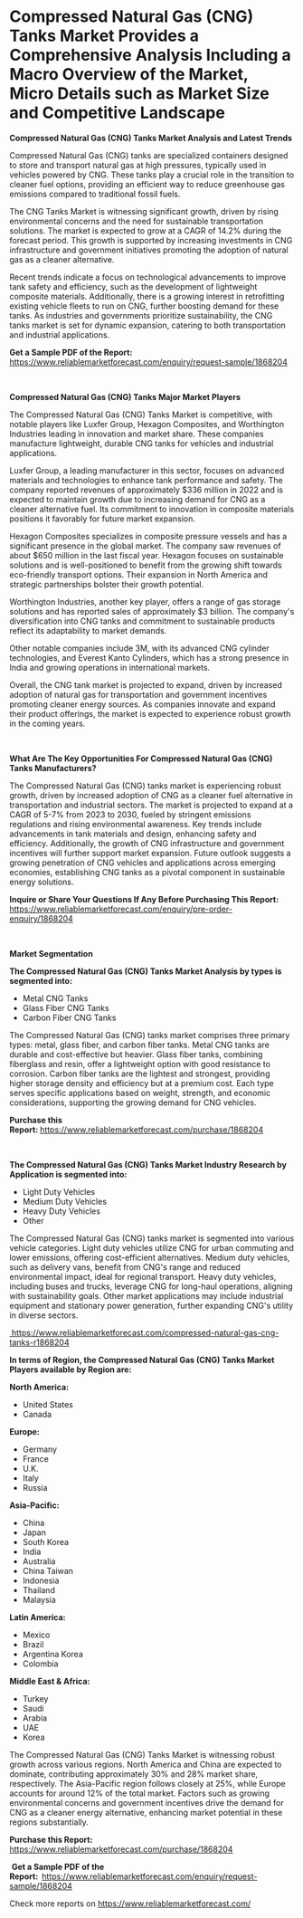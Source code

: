 <p><h1>Compressed Natural Gas (CNG) Tanks Market Provides a Comprehensive Analysis Including a Macro Overview of the Market, Micro Details such as Market Size and Competitive Landscape</h1></p><p><strong>Compressed Natural Gas (CNG) Tanks Market Analysis and Latest Trends</strong></p>
<p><p>Compressed Natural Gas (CNG) tanks are specialized containers designed to store and transport natural gas at high pressures, typically used in vehicles powered by CNG. These tanks play a crucial role in the transition to cleaner fuel options, providing an efficient way to reduce greenhouse gas emissions compared to traditional fossil fuels.</p><p>The CNG Tanks Market is witnessing significant growth, driven by rising environmental concerns and the need for sustainable transportation solutions. The market is expected to grow at a CAGR of 14.2% during the forecast period. This growth is supported by increasing investments in CNG infrastructure and government initiatives promoting the adoption of natural gas as a cleaner alternative.</p><p>Recent trends indicate a focus on technological advancements to improve tank safety and efficiency, such as the development of lightweight composite materials. Additionally, there is a growing interest in retrofitting existing vehicle fleets to run on CNG, further boosting demand for these tanks. As industries and governments prioritize sustainability, the CNG tanks market is set for dynamic expansion, catering to both transportation and industrial applications.</p></p>
<p><strong>Get a Sample PDF of the Report:&nbsp;</strong> <a href="https://www.reliablemarketforecast.com/enquiry/request-sample/1868204?utm_campaign=1720&utm_medium=2&utm_source=Github&utm_content=ia&utm_term=28022025&utm_id=compressed-natural-gas-cng-tanks">https://www.reliablemarketforecast.com/enquiry/request-sample/1868204</a></p>
<p>&nbsp;</p>
<p><strong>Compressed Natural Gas (CNG) Tanks Major Market Players</strong></p>
<p><p>The Compressed Natural Gas (CNG) Tanks Market is competitive, with notable players like Luxfer Group, Hexagon Composites, and Worthington Industries leading in innovation and market share. These companies manufacture lightweight, durable CNG tanks for vehicles and industrial applications.</p><p>Luxfer Group, a leading manufacturer in this sector, focuses on advanced materials and technologies to enhance tank performance and safety. The company reported revenues of approximately $336 million in 2022 and is expected to maintain growth due to increasing demand for CNG as a cleaner alternative fuel. Its commitment to innovation in composite materials positions it favorably for future market expansion.</p><p>Hexagon Composites specializes in composite pressure vessels and has a significant presence in the global market. The company saw revenues of about $650 million in the last fiscal year. Hexagon focuses on sustainable solutions and is well-positioned to benefit from the growing shift towards eco-friendly transport options. Their expansion in North America and strategic partnerships bolster their growth potential.</p><p>Worthington Industries, another key player, offers a range of gas storage solutions and has reported sales of approximately $3 billion. The company's diversification into CNG tanks and commitment to sustainable products reflect its adaptability to market demands.</p><p>Other notable companies include 3M, with its advanced CNG cylinder technologies, and Everest Kanto Cylinders, which has a strong presence in India and growing operations in international markets.</p><p>Overall, the CNG tank market is projected to expand, driven by increased adoption of natural gas for transportation and government incentives promoting cleaner energy sources. As companies innovate and expand their product offerings, the market is expected to experience robust growth in the coming years.</p></p>
<p>&nbsp;</p>
<p><strong>What Are The Key Opportunities For Compressed Natural Gas (CNG) Tanks Manufacturers?</strong></p>
<p><p>The Compressed Natural Gas (CNG) tanks market is experiencing robust growth, driven by increased adoption of CNG as a cleaner fuel alternative in transportation and industrial sectors. The market is projected to expand at a CAGR of 5-7% from 2023 to 2030, fueled by stringent emissions regulations and rising environmental awareness. Key trends include advancements in tank materials and design, enhancing safety and efficiency. Additionally, the growth of CNG infrastructure and government incentives will further support market expansion. Future outlook suggests a growing penetration of CNG vehicles and applications across emerging economies, establishing CNG tanks as a pivotal component in sustainable energy solutions.</p></p>
<p><strong>Inquire or Share Your Questions If Any Before Purchasing This Report:</strong> <a href="https://www.reliablemarketforecast.com/enquiry/pre-order-enquiry/1868204?utm_campaign=1720&utm_medium=2&utm_source=Github&utm_content=ia&utm_term=28022025&utm_id=compressed-natural-gas-cng-tanks">https://www.reliablemarketforecast.com/enquiry/pre-order-enquiry/1868204</a></p>
<p>&nbsp;</p>
<p><strong>Market Segmentation</strong></p>
<p><strong>The Compressed Natural Gas (CNG) Tanks Market Analysis by types is segmented into:</strong></p>
<p><ul><li>Metal CNG Tanks</li><li>Glass Fiber CNG Tanks</li><li>Carbon Fiber CNG Tanks</li></ul></p>
<p><p>The Compressed Natural Gas (CNG) tanks market comprises three primary types: metal, glass fiber, and carbon fiber tanks. Metal CNG tanks are durable and cost-effective but heavier. Glass fiber tanks, combining fiberglass and resin, offer a lightweight option with good resistance to corrosion. Carbon fiber tanks are the lightest and strongest, providing higher storage density and efficiency but at a premium cost. Each type serves specific applications based on weight, strength, and economic considerations, supporting the growing demand for CNG vehicles.</p></p>
<p><strong>Purchase this Report:&nbsp;</strong><a href="https://www.reliablemarketforecast.com/purchase/1868204?utm_campaign=1720&utm_medium=2&utm_source=Github&utm_content=ia&utm_term=28022025&utm_id=compressed-natural-gas-cng-tanks">https://www.reliablemarketforecast.com/purchase/1868204</a></p>
<p>&nbsp;</p>
<p><strong>The Compressed Natural Gas (CNG) Tanks Market Industry Research by Application is segmented into:</strong></p>
<p><ul><li>Light Duty Vehicles</li><li>Medium Duty Vehicles</li><li>Heavy Duty Vehicles</li><li>Other</li></ul></p>
<p><p>The Compressed Natural Gas (CNG) tanks market is segmented into various vehicle categories. Light duty vehicles utilize CNG for urban commuting and lower emissions, offering cost-efficient alternatives. Medium duty vehicles, such as delivery vans, benefit from CNG's range and reduced environmental impact, ideal for regional transport. Heavy duty vehicles, including buses and trucks, leverage CNG for long-haul operations, aligning with sustainability goals. Other market applications may include industrial equipment and stationary power generation, further expanding CNG's utility in diverse sectors.</p></p>
<p><a href="https://www.reliablemarketforecast.com/compressed-natural-gas-cng-tanks-r1868204?utm_campaign=1720&utm_medium=2&utm_source=Github&utm_content=ia&utm_term=28022025&utm_id=compressed-natural-gas-cng-tanks">&nbsp;https://www.reliablemarketforecast.com/compressed-natural-gas-cng-tanks-r1868204</a></p>
<p><strong>In terms of Region, the Compressed Natural Gas (CNG) Tanks Market Players available by Region are:</strong></p>
<p>
    <p> <strong> North America: </strong>
        <ul>
            <li>United States</li>
            <li>Canada</li>
        </ul>
        </p> 
    <p> <strong> Europe: </strong>
        <ul>
            <li>Germany</li>
            <li>France</li>
            <li>U.K.</li>
            <li>Italy</li>
            <li>Russia</li>
        </ul>
        </p> 
    <p> <strong> Asia-Pacific: </strong>
        <ul>
            <li>China</li>
            <li>Japan</li>
            <li>South Korea</li>
            <li>India</li>
            <li>Australia</li>
            <li>China Taiwan</li>
            <li>Indonesia</li>
            <li>Thailand</li>
            <li>Malaysia</li>
        </ul>
        </p> 
    <p> <strong> Latin America: </strong>
        <ul>
            <li>Mexico</li>
            <li>Brazil</li>
            <li>Argentina Korea</li>
            <li>Colombia</li>
        </ul>
        </p> 
    <p> <strong> Middle East & Africa: </strong>
        <ul>
            <li>Turkey</li>
            <li>Saudi</li>
            <li>Arabia</li>
            <li>UAE</li>
            <li>Korea</li>
        </ul>
    </p>
    </p>
<p><p>The Compressed Natural Gas (CNG) Tanks Market is witnessing robust growth across various regions. North America and China are expected to dominate, contributing approximately 30% and 28% market share, respectively. The Asia-Pacific region follows closely at 25%, while Europe accounts for around 12% of the total market. Factors such as growing environmental concerns and government incentives drive the demand for CNG as a cleaner energy alternative, enhancing market potential in these regions substantially.</p></p>
<p><strong>Purchase this Report: </strong><a href="https://www.reliablemarketforecast.com/purchase/1868204?utm_campaign=1720&utm_medium=2&utm_source=Github&utm_content=ia&utm_term=28022025&utm_id=compressed-natural-gas-cng-tanks">https://www.reliablemarketforecast.com/purchase/1868204</a></p>
<p>&nbsp;<strong>Get a Sample PDF of the Report:&nbsp;&nbsp;</strong><a href="https://www.reliablemarketforecast.com/enquiry/request-sample/1868204?utm_campaign=1720&utm_medium=2&utm_source=Github&utm_content=ia&utm_term=28022025&utm_id=compressed-natural-gas-cng-tanks">https://www.reliablemarketforecast.com/enquiry/request-sample/1868204</a></p>
<p><strong></strong></p>
<p>Check more reports on <a href="https://www.reliablemarketforecast.com/?utm_campaign=1720&utm_medium=2&utm_source=Github&utm_content=ia&utm_term=28022025&utm_id=compressed-natural-gas-cng-tanks">https://www.reliablemarketforecast.com/</a></p>